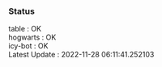 ### Status


table : OK  
hogwarts : OK  
icy-bot : OK  
Latest Update : 2022-11-28 06:11:41.252103
